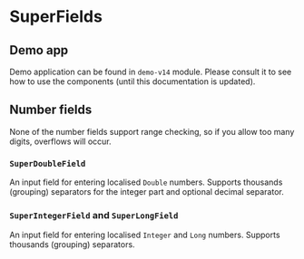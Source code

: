 # SuperFields

## Demo app

Demo application can be found in `demo-v14` module. Please consult it to see how to use the components (until this documentation is updated).

## Number fields

None of the number fields support range checking, so if you allow too many digits, overflows will occur.

### `SuperDoubleField`

An input field for entering localised `Double` numbers. Supports thousands (grouping) separators for the integer part and optional decimal separator.

### `SuperIntegerField` and `SuperLongField`

An input field for entering localised `Integer` and `Long` numbers. Supports thousands (grouping) separators.
